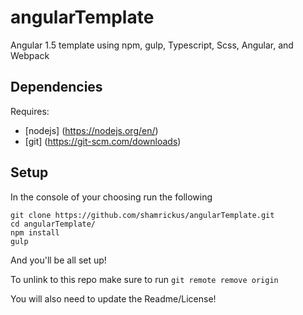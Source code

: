 # angularTemplate
Angular 1.5 template using npm, gulp, Typescript, Scss, Angular, and Webpack

## Dependencies
Requires:
* [nodejs] (https://nodejs.org/en/)
* [git] (https://git-scm.com/downloads)

## Setup
In the console of your choosing run the following
```
git clone https://github.com/shamrickus/angularTemplate.git
cd angularTemplate/
npm install
gulp
```
And you'll be all set up!

To unlink to this repo make sure to run
`git remote remove origin`

You will also need to update the Readme/License!


